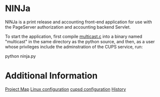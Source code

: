 NINJa
=====

NINJa is a print release and accounting front-end application for use with
the PageServer authorization and accounting backend Servlet.

To start the application, first compile [multicast.c](multicast.c) into a
binary named "multicast" in the same directory as the python source, and 
then, as a user whose privileges include the adminstration of the CUPS service,
run:

python ninja.py

Additional Information
======================
[Project Map](docs/map.md)
[Linux configuration](docs/linux_config.md)
[cupsd configuration](docs/cupsd_config.md)
[History](docs/history.md)
